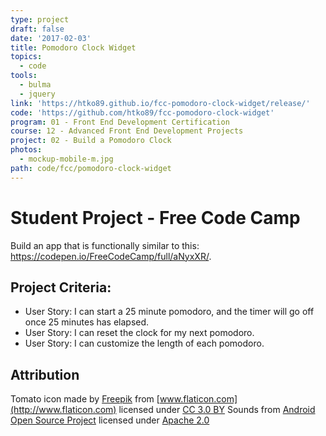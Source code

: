 ```yaml
---
type: project
draft: false
date: '2017-02-03'
title: Pomodoro Clock Widget
topics:
  - code
tools:
  - bulma
  - jquery
link: 'https://htko89.github.io/fcc-pomodoro-clock-widget/release/'
code: 'https://github.com/htko89/fcc-pomodoro-clock-widget'
program: 01 - Front End Development Certification
course: 12 - Advanced Front End Development Projects
project: 02 - Build a Pomodoro Clock
photos:
  - mockup-mobile-m.jpg
path: code/fcc/pomodoro-clock-widget
---
```

# Student Project - Free Code Camp
Build an app that is functionally similar to this: https://codepen.io/FreeCodeCamp/full/aNyxXR/.

## Project Criteria:
* User Story: I can start a 25 minute pomodoro, and the timer will go off once 25 minutes has elapsed.
* User Story: I can reset the clock for my next pomodoro.
* User Story: I can customize the length of each pomodoro.

## Attribution
Tomato icon made by [Freepik](http://www.freepik.com) from [www.flaticon.com](http://www.flaticon.com) licensed under [CC 3.0 BY](http://creativecommons.org/licenses/by/3.0/)
Sounds from [Android Open Source Project](https://source.android.com/source/licenses.html) licensed under [Apache 2.0](http://www.apache.org/licenses/LICENSE-2.0)
